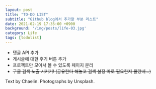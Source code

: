 ```yaml
---
layout: post
title: "TO-DO LIST"
subtitle: "Github blog에서 추가할 부분 리스트"
date: 2021-02-19 17:35:00 +0900
background: '/img/posts/life-03.jpg'
category: Life
tags: [todolist]
---
```


* 댓글 API 추가
* 게시글에 대한 후기 버튼 추가 
* 프로젝트만 모아서 볼 수 있도록 페이지 분리
* ~~구글 검색 노출 시키기! (공유한다 해놓고 검색 설정 따로 필요한지 몰랐네...)~~
<p class = "placeholder">Text by Chaelin. Photographs by Unsplash.</p>